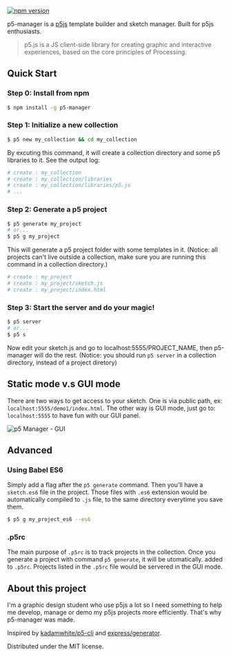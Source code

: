  [![npm version](https://badge.fury.io/js/p5-manager.svg)](https://badge.fury.io/js/p5-manager)

p5-manager is a [p5js](https://github.com/processing/p5.js/) template builder and sketch manager. Built for p5js enthusiasts.

> p5.js is a JS client-side library for creating graphic and interactive experiences, based on the core principles of Processing.

## Quick Start

### Step 0: Install from npm

```bash
$ npm install -g p5-manager
```

### Step 1: Initialize a new collection

```bash
$ p5 new my_collection && cd my_collection
```

By excuting this command, it will create a collection directory and some p5 libraries to it. See the output log:

```bash
# create : my_collection
# create : my_collection/libraries
# create : my_collection/libraries/p5.js
# ...
```

### Step 2: Generate a p5 project

```bash
$ p5 generate my_project
# or...
$ p5 g my_project
```

This will generate a p5 project folder with some templates in it. (Notice: all projects can't live outside a collection, make sure you are running this command in a collection directory.)

```bash
# create : my_project
# create : my_project/sketch.js
# create : my_project/index.html
```

### Step 3: Start the server and do your magic!

```bash
$ p5 server
# or...
$ p5 s
```

Now edit your sketch.js and go to localhost:5555/PROJECT_NAME, then p5-manager will do the rest. (Notice: you should run `p5 server` in a collection directory, instead of a project diretory)

## Static mode v.s GUI mode
There are two ways to get access to your sketch. One is via public path, ex: `localhost:5555/demo1/index.html`. The other way is GUI mode, just go to: `localhost:5555` to have fun with our GUI panel.

![p5 Manager - GUI](http://i.imgur.com/AmZ0Apw.png)

## Advanced
### Using Babel ES6

Simply add a flag after the `p5 generate` command. Then you'll have a `sketch.es6` file in the project. Those files with `.es6` extension would be automatically compiled to `.js` file, to the same directory everytime you save them.

```bash
$ p5 g my_project_es6 --es6
```

### .p5rc
The main purpose of `.p5rc` is to track projects in the collection. Once you generate a project with command `p5 generate`, it will be utomatically. added to `.p5rc`. Projects listed in the `.p5rc` file would be servered in the GUI mode.

## About this project
I'm a graphic design student who use p5js a lot so I need something to help me develop, manage or demo my p5js projects more efficiently. That's why p5-manager was made.

Inspired by [kadamwhite/p5-cli](https://github.com/kadamwhite/p5-cli) and [express/generator](https://github.com/expressjs/generator).

Distributed under the MIT license.
